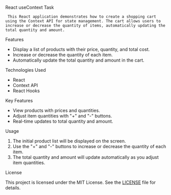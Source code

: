 React useContext Task 

     This React application demonstrates how to create a shopping cart using the Context API for state management. The cart allows users to increase or decrease the quantity of items, automatically updating the total quantity and amount.

Features
 
   - Display a list of products with their price, quantity, and total cost.
   - Increase or decrease the quantity of each item.
   - Automatically update the total quantity and amount in the cart.

Technologies Used

   - React
   - Context API
   - React Hooks

 
 Key Features

   - View products with prices and quantities.
   - Adjust item quantities with "+" and "-" buttons.
   - Real-time updates to total quantity and amount.

Usage

   1. The initial product list will be displayed on the screen.
   2. Use the "+" and "-" buttons to increase or decrease the quantity of each item.
   3. The total quantity and amount will update automatically as you adjust item quantities.
   
License

  This project is licensed under the MIT License. See the [LICENSE](LICENSE) file for details.





